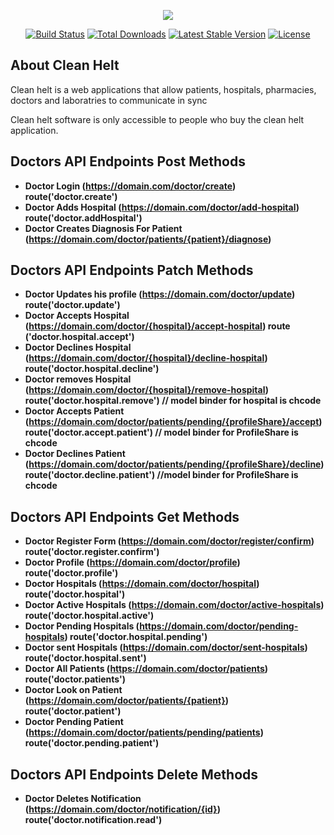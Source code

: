 <p align="center"><img src="/logo.png"></p>

<p align="center">
<a href="https://travis-ci.org/laravel/framework"><img src="https://travis-ci.org/laravel/framework.svg" alt="Build Status"></a>
<a href="https://packagist.org/packages/laravel/framework"><img src="https://poser.pugx.org/laravel/framework/d/total.svg" alt="Total Downloads"></a>
<a href="https://packagist.org/packages/laravel/framework"><img src="https://poser.pugx.org/laravel/framework/v/stable.svg" alt="Latest Stable Version"></a>
<a href="https://packagist.org/packages/laravel/framework"><img src="https://poser.pugx.org/laravel/framework/license.svg" alt="License"></a>
</p>

## About Clean Helt 

Clean helt is a web applications that allow patients, hospitals, pharmacies, doctors and laboratries to communicate in sync


Clean helt software is only accessible to people who buy the clean helt application.

## Doctors API Endpoints Post Methods
- **Doctor Login (https://domain.com/doctor/create) route('doctor.create')**
- **Doctor Adds Hospital (https://domain.com/doctor/add-hospital) route('doctor.addHospital')**
- **Doctor Creates Diagnosis For Patient (https://domain.com/doctor/patients/{patient}/diagnose)**

## Doctors API Endpoints Patch Methods
- **Doctor Updates his profile (https://domain.com/doctor/update) route('doctor.update')**
- **Doctor Accepts Hospital (https://domain.com/doctor/{hospital}/accept-hospital) route           ('doctor.hospital.accept')**
- **Doctor Declines Hospital (https://domain.com/doctor/{hospital}/decline-hospital) route('doctor.hospital.decline')**
- **Doctor removes Hospital (https://domain.com/doctor/{hospital}/remove-hospital) route('doctor.hospital.remove') // model binder for hospital is chcode**
- **Doctor Accepts Patient (https://domain.com/doctor/patients/pending/{profileShare}/accept) route('doctor.accept.patient') // model binder for ProfileShare is chcode**
- **Doctor Declines Patient (https://domain.com/doctor/patients/pending/{profileShare}/decline) route('doctor.decline.patient') //model binder for ProfileShare is chcode**

## Doctors API Endpoints Get Methods
- **Doctor Register Form (https://domain.com/doctor/register/confirm) route('doctor.register.confirm')**
- **Doctor Profile (https://domain.com/doctor/profile) route('doctor.profile')**
- **Doctor Hospitals (https://domain.com/doctor/hospital) route('doctor.hospital')**
- **Doctor Active Hospitals (https://domain.com/doctor/active-hospitals) route('doctor.hospital.active')**
- **Doctor Pending Hospitals (https://domain.com/doctor/pending-hospitals) route('doctor.hospital.pending')**
- **Doctor sent Hospitals (https://domain.com/doctor/sent-hospitals) route('doctor.hospital.sent')**
- **Doctor All Patients (https://domain.com/doctor/patients) route('doctor.patients')**
- **Doctor Look on Patient (https://domain.com/doctor/patients/{patient}) route('doctor.patient')**
- **Doctor Pending Patient (https://domain.com/doctor/patients/pending/patients) route('doctor.pending.patient')**

## Doctors API Endpoints Delete Methods
- **Doctor Deletes Notification (https://domain.com/doctor/notification/{id}) route('doctor.notification.read')**

